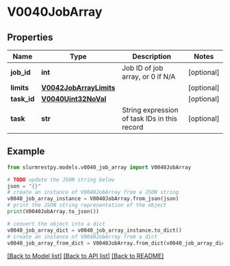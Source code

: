 # V0040JobArray


## Properties

Name | Type | Description | Notes
------------ | ------------- | ------------- | -------------
**job_id** | **int** | Job ID of job array, or 0 if N/A | [optional]
**limits** | [**V0042JobArrayLimits**](V0042JobArrayLimits.md) |  | [optional]
**task_id** | [**V0040Uint32NoVal**](V0040Uint32NoVal.md) |  | [optional]
**task** | **str** | String expression of task IDs in this record | [optional]

## Example

```python
from slurmrestpy.models.v0040_job_array import V0040JobArray

# TODO update the JSON string below
json = "{}"
# create an instance of V0040JobArray from a JSON string
v0040_job_array_instance = V0040JobArray.from_json(json)
# print the JSON string representation of the object
print(V0040JobArray.to_json())

# convert the object into a dict
v0040_job_array_dict = v0040_job_array_instance.to_dict()
# create an instance of V0040JobArray from a dict
v0040_job_array_from_dict = V0040JobArray.from_dict(v0040_job_array_dict)
```
[[Back to Model list]](../README.md#documentation-for-models) [[Back to API list]](../README.md#documentation-for-api-endpoints) [[Back to README]](../README.md)


